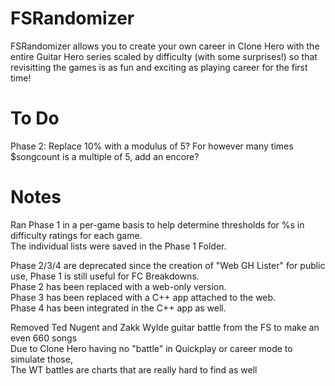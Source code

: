 # FSRandomizer
FSRandomizer allows you to create your own career in Clone Hero with the entire Guitar Hero series scaled by difficulty (with some surprises!) so that revisitting the games is as fun and exciting as playing career for the first time!

# To Do
Phase 2: Replace 10% with a modulus of 5? For however many times $songcount is a multiple of 5, add an encore?

# Notes

Ran Phase 1 in a per-game basis to help determine thresholds for %s in difficulty ratings for each game.\
The individual lists were saved in the Phase 1 Folder.

Phase 2/3/4 are deprecated since the creation of "Web GH Lister" for public use, Phase 1 is still useful for FC Breakdowns.\
Phase 2 has been replaced with a web-only version.\
Phase 3 has been replaced with a C++ app attached to the web.\
Phase 4 has been integrated in the C++ app as well.

Removed Ted Nugent and Zakk Wylde guitar battle from the FS to make an even 660 songs\
Due to Clone Hero having no "battle" in Quickplay or career mode to simulate those,\
The WT battles are charts that are really hard to find as well